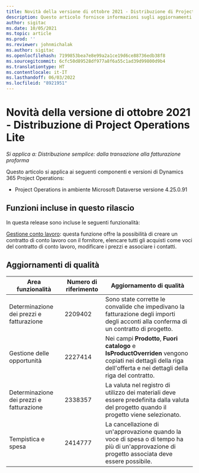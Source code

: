 ```yaml
---
title: Novità della versione di ottobre 2021 - Distribuzione di Project Operations Lite
description: Questo articolo fornisce informazioni sugli aggiornamenti di qualità disponibili nella versione di ottobre 2021 della distribuzione lite di Project Operations.
author: sigitac
ms.date: 10/05/2021
ms.topic: article
ms.prod: ''
ms.reviewer: johnmichalak
ms.author: sigitac
ms.openlocfilehash: 7199853bea7e8e99a2a1ce19d6ce88736edb38f8
ms.sourcegitcommit: 6cfc50d89528df977a8f6a55c1ad39d99800d9b4
ms.translationtype: HT
ms.contentlocale: it-IT
ms.lasthandoff: 06/03/2022
ms.locfileid: "8921951"
---
```

# <a name="whats-new-october-2021---project-operations-lite-deployment"></a>Novità della versione di ottobre 2021 - Distribuzione di Project Operations Lite

_Si applica a: Distribuzione semplice: dalla transazione alla fatturazione proforma_

Questo articolo si applica ai seguenti componenti e versioni di Dynamics 365 Project Operations:

  - Project Operations in ambiente Microsoft Dataverse versione 4.25.0.91


## <a name="features-included-in-this-release"></a>Funzioni incluse in questo rilascio

In questa release sono incluse le seguenti funzionalità:

[Gestione conto lavoro](../subcontracting/managing-subcontracts-overview.md): questa funzione offre la possibilità di creare un contratto di conto lavoro con il fornitore, elencare tutti gli acquisti come voci del contratto di conto lavoro, modificare i prezzi e associare i contatti.


## <a name="quality-updates"></a>Aggiornamenti di qualità

| **Area funzionalità** | **Numero di riferimento** | **Aggiornamento di qualità** |
| --- | --- | --- |
| Determinazione dei prezzi e fatturazione | 2209402 | Sono state corrette le convalide che impedivano la fatturazione degli importi degli acconti alla conferma di un contratto di progetto. |
| Gestione delle opportunità | 2227414 | Nei campi **Prodotto**, **Fuori catalogo** e **IsProductOverriden** vengono copiati nei dettagli della riga dell'offerta e nei dettagli della riga del contratto. |
| Determinazione dei prezzi e fatturazione | 2338357 | La valuta nel registro di utilizzo dei materiali deve essere predefinita dalla valuta del progetto quando il progetto viene selezionato. |
| Tempistica e spesa | 2414777 | La cancellazione di un'approvazione quando la voce di spesa o di tempo ha più di un'approvazione di progetto associata deve essere possibile. |
